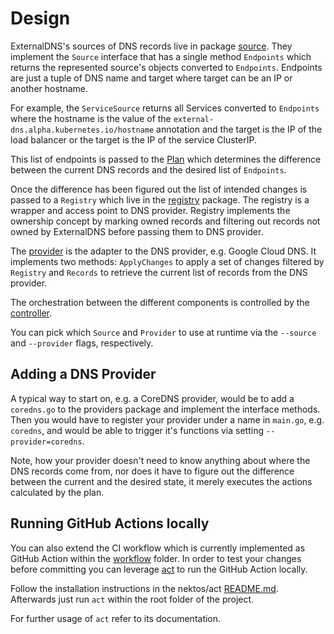 # Design

ExternalDNS's sources of DNS records live in package [source](https://github.com/kubernetes-sigs/external-dns/tree/master/source).
They implement the `Source` interface that has a single method `Endpoints` which returns the represented source's objects converted to `Endpoints`. Endpoints are just a tuple of DNS name and target where target can be an IP or another hostname.

For example, the `ServiceSource` returns all Services converted to `Endpoints` where the hostname is the value of the `external-dns.alpha.kubernetes.io/hostname` annotation and the target is the IP of the load balancer or the target is the IP of the service ClusterIP.

This list of endpoints is passed to the [Plan](https://github.com/kubernetes-sigs/external-dns/tree/master/plan) which determines the difference between the current DNS records and the desired list of `Endpoints`.

Once the difference has been figured out the list of intended changes is passed to a `Registry` which live in the [registry](https://github.com/kubernetes-sigs/external-dns/tree/master/registry) package.
The registry is a wrapper and access point to DNS provider. Registry implements the ownership concept by marking owned records and filtering out records not owned by ExternalDNS before passing them to DNS provider.

The [provider](https://github.com/kubernetes-sigs/external-dns/tree/master/provider) is the adapter to the DNS provider, e.g. Google Cloud DNS.
It implements two methods: `ApplyChanges` to apply a set of changes filtered by `Registry` and `Records` to retrieve the current list of records from the DNS provider.

The orchestration between the different components is controlled by the [controller](https://github.com/kubernetes-sigs/external-dns/tree/master/controller).

You can pick which `Source` and `Provider` to use at runtime via the `--source` and `--provider` flags, respectively.

## Adding a DNS Provider

A typical way to start on, e.g. a CoreDNS provider, would be to add a `coredns.go` to the providers package and implement the interface methods. Then you would have to register your provider under a name in `main.go`, e.g. `coredns`, and would be able to trigger it's functions via setting `--provider=coredns`.

Note, how your provider doesn't need to know anything about where the DNS records come from, nor does it have to figure out the difference between the current and the desired state, it merely executes the actions calculated by the plan.

## Running GitHub Actions locally

You can also extend the CI workflow which is currently implemented as GitHub Action within the [workflow](https://github.com/kubernetes-sigs/external-dns/tree/HEAD/.github/workflows) folder.
In order to test your changes before committing you can leverage [act](https://github.com/nektos/act) to run the GitHub Action locally.

Follow the installation instructions in the nektos/act [README.md](https://github.com/nektos/act/blob/master/README.md).
Afterwards just run `act` within the root folder of the project.

For further usage of `act` refer to its documentation.
